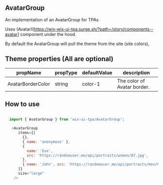 ## AvatarGroup
An implementation of an AvatarGroup for TPAs

Uses (Avatar)[https://wix-wix-ui-tpa.surge.sh/?path=/story/components--avatar] component under the hood.

By default the AvatarGroup will pull the theme from the site (site colors),

## Theme properties (All are optional)

| propName   | propType | defaultValue | description |
|------------|----------|--------------|-------------|
| AvatarBorderColor  | string   | color-1 | The color of Avatar border. |

## How to use

``` javascript

  import { AvatarGroup } from 'wix-ui-tpa/AvatarGroup';

   <AvatarGroup
      items={[
        {},
        { name: 'anonymous' },
        {
          name: 'Eve',
          src: 'https://randomuser.me/api/portraits/women/87.jpg',
        },
        { name: 'John', src: 'https://randomuser.me/api/portraits/men/69.jpg' },
      ]}
      size="large"
    />
```